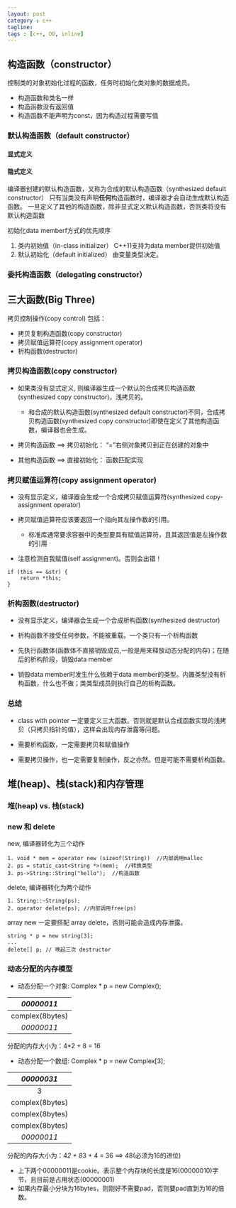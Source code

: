 ```yaml
---
layout: post
category : c++
tagline:
tags : [c++, OO, inline]
---
```


## 构造函数（constructor）

控制类的对象初始化过程的函数，任务时初始化类对象的数据成员。

- 构造函数和类名一样
- 构造函数没有返回值
- 构造函数不能声明为const，因为构造过程需要写值

### 默认构造函数（default constructor）

#### 显式定义

#### 隐式定义
编译器创建的默认构造函数，又称为合成的默认构造函数（synthesized default constructor）
只有当类没有声明**任何**构造函数时，编译器才会自动生成默认构造函数。
一旦定义了其他的构造函数，除非显式定义默认构造函数，否则类将没有默认构造函数

初始化data memberf方式的优先顺序
1. 类内初始值（in-class initializer） C++11支持为data member提供初始值
2. 默认初始化（default initialized） 由变量类型决定。

### 委托构造函数（delegating constructor）


## 三大函数(Big Three)

拷贝控制操作(copy control) 包括：  
- 拷贝复制构造函数(copy constructor)
- 拷贝赋值运算符(copy assignment operator)
- 析构函数(destructor)

### 拷贝构造函数(copy constructor)

- 如果类没有显式定义, 则编译器生成一个默认的合成拷贝构造函数(synthesized copy constructor)，浅拷贝的。  
	- 和合成的默认构造函数(synthesized default constructor)不同，合成拷贝构造函数(synthesized copy constructor)即使在定义了其他构造函数，编译器也会生成。

- 拷贝构造函数 ==> 拷贝初始化： “=”右侧对象拷贝到正在创建的对象中
- 其他构造函数 ==> 直接初始化： 函数匹配实现

### 拷贝赋值运算符(copy assignment operator)

- 没有显示定义，编译器会生成一个合成拷贝赋值运算符(synthesized copy-assignment operator)

- 拷贝赋值运算符应该要返回一个指向其左操作数的引用。
	- 标准库通常要求容器中的类型要具有赋值运算符，且其返回值是左操作数的引用

- 注意检测自我赋值(self assignment)。否则会出错！
````
if (this == &str) {
	return *this;
}
````

### 析构函数(destructor)

- 没有显示定义，编译器会生成一个合成析构函数(synthesized destructor)

- 析构函数不接受任何参数，不能被重载。一个类只有一个析构函数

- 先执行函数体(函数体不直接销毁成员,一般是用来释放动态分配的内存)；在随后的析构阶段，销毁data member

- 销毁data member时发生什么依赖于data member的类型。内置类型没有析构函数，什么也不做；类类型成员则执行自己的析构函数。

### 总结

- class with pointer 一定要定义三大函数。否则就是默认合成函数实现的浅拷贝（只拷贝指针的值），这样会出现内存泄露等问题。

- 需要析构函数，一定需要拷贝和赋值操作

- 需要拷贝操作，也一定需要复制操作，反之亦然。但是可能不需要析构函数。


## 堆(heap)、栈(stack)和内存管理

### 堆(heap) vs. 栈(stack)


### new 和 delete

new, 编译器转化为三个动作
````
1. void * mem = operator new (sizeof(String))  //内部调用malloc
2. ps = static_cast<String *>(mem);  //转换类型
3. ps->String::String("hello");  //构造函数
````

delete, 编译器转化为两个动作
````
1. String::~String(ps);
2. operator delete(ps); //内部调用free(ps)
````

array new 一定要搭配 array delete，否则可能会造成内存泄露。
````
string * p = new string[3];
...
delete[] p; // 唤起三次 destructor
````

### 动态分配的内存模型

- 动态分配一个对象: Complex * p = new Complex();

|*00000011*      |
|:----------:    |
|complex(8bytes) |
|*00000011*      |

分配的内存大小为：4*2 + 8 = 16

- 动态分配一个数组: Complex * p = new Complex[3];

|*00000031*      |
|:--------------:|
|3							 |				
|complex(8bytes) |
|complex(8bytes) |
|complex(8bytes) |
|*00000011*      |

分配的内存大小为：4*2 + 8*3 + 4 = 36 ==> 48(必须为16的进位)

- 上下两个00000011是cookie。表示整个内存块的长度是16(00000010)字节，且目前是占用状态(00000001)
- 如果内存最小分块为16bytes，则刚好不需要pad，否则要pad直到为16的倍数。
